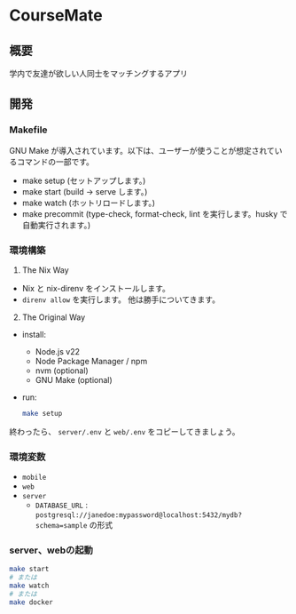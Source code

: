 # CourseMate

## 概要

学内で友達が欲しい人同士をマッチングするアプリ

## 開発

### Makefile

GNU Make が導入されています。以下は、ユーザーが使うことが想定されているコマンドの一部です。

- make setup (セットアップします。)
- make start (build -> serve します。)
- make watch (ホットリロードします。)
- make precommit (type-check, format-check, lint を実行します。husky で自動実行されます。)

### 環境構築

1. The Nix Way

- Nix と nix-direnv をインストールします。
- `direnv allow` を実行します。
  他は勝手についてきます。

2. The Original Way

- install:

  - Node.js v22
  - Node Package Manager / npm
  - nvm (optional)
  - GNU Make (optional)

- run:
  ```sh
  make setup
  ```

終わったら、 `server/.env` と `web/.env` をコピーしてきましょう。

### 環境変数

- `mobile`
- `web`
- `server`
  - `DATABASE_URL` : `postgresql://janedoe:mypassword@localhost:5432/mydb?schema=sample` の形式

### server、webの起動

```sh
make start
# または
make watch
# または
make docker
```
